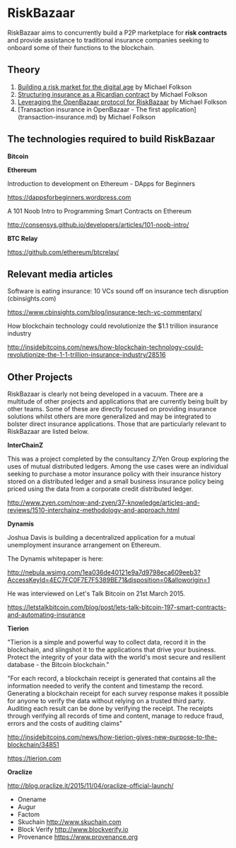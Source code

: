 # RiskBazaar

RiskBazaar aims to concurrently build a P2P marketplace for __risk contracts__ and provide assistance to traditional insurance companies seeking to onboard some of their functions to the blockchain.

## Theory
1. [Building a risk market for the digital age](building-a-risk-market.md) by Michael Folkson
2. [Structuring insurance as a Ricardian contract](structuring-insurance-as-a-Ricardian-contract.md) by Michael Folkson
3. [Leveraging the OpenBazaar protocol for RiskBazaar](openbazaar-protocol.md) by Michael Folkson
4. [Transaction insurance in OpenBazaar - The first application] (transaction-insurance.md) by Michael Folkson

## The technologies required to build RiskBazaar

__Bitcoin__

__Ethereum__

Introduction to development on Ethereum - DApps for Beginners

https://dappsforbeginners.wordpress.com

A 101 Noob Intro to Programming Smart Contracts on Ethereum

http://consensys.github.io/developers/articles/101-noob-intro/

__BTC Relay__

https://github.com/ethereum/btcrelay/

## Relevant media articles
Software is eating insurance: 10 VCs sound off on insurance tech disruption (cbinsights.com)

https://www.cbinsights.com/blog/insurance-tech-vc-commentary/

How blockchain technology could revolutionize the $1.1 trillion insurance industry

http://insidebitcoins.com/news/how-blockchain-technology-could-revolutionize-the-1-1-trillion-insurance-industry/28516

## Other Projects
RiskBazaar is clearly not being developed in a vacuum. There are a multitude of other projects and applications that are currently being built by other teams. Some of these are directly focused on providing insurance solutions whilst others are more generalized and may be integrated to bolster direct insurance applications. Those that are particularly relevant to RiskBazaar are listed below.

__InterChainZ__

This was a project completed by the consultancy Z/Yen Group exploring the uses of mutual distributed ledgers. Among the use cases were an individual seeking to purchase a motor insurance policy with their insurance history stored on a distributed ledger and a small business insurance policy being priced using the data from a corporate credit distributed ledger.

http://www.zyen.com/now-and-zyen/37-knowledge/articles-and-reviews/1510-interchainz-methodology-and-approach.html

__Dynamis__

Joshua Davis is building a decentralized application for a mutual unemployment insurance arrangement on Ethereum.

The Dynamis whitepaper is here:

http://nebula.wsimg.com/1ea036de40121e9a7d9798eca609eeb3?AccessKeyId=4EC7FC0F7E7F5389BE71&disposition=0&alloworigin=1

He was interviewed on Let's Talk Bitcoin on 21st March 2015.

https://letstalkbitcoin.com/blog/post/lets-talk-bitcoin-197-smart-contracts-and-automating-insurance

__Tierion__

"Tierion is a simple and powerful way to collect data, record it in the blockchain, and slingshot it to the applications that drive your business. Protect the integrity of your data with the world's most secure and resilient database - the Bitcoin blockchain."

"For each record, a blockchain receipt is generated that contains all the information needed to verify the content and timestamp the record. Generating a blockchain receipt for each survey response makes it possible for anyone to verify the data without relying on a trusted third party. Auditing each result can be done by verifying the receipt. The receipts through verifying all records of time and content, manage to reduce fraud, errors and the costs of auditing claims"

http://insidebitcoins.com/news/how-tierion-gives-new-purpose-to-the-blockchain/34851

https://tierion.com

__Oraclize__

http://blog.oraclize.it/2015/11/04/oraclize-official-launch/

* Onename
* Augur
* Factom
* Skuchain http://www.skuchain.com
* Block Verify http://www.blockverify.io
* Provenance https://www.provenance.org
